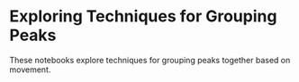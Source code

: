 # Exploring Techniques for Grouping Peaks

These notebooks explore techniques for grouping peaks together based on movement.
